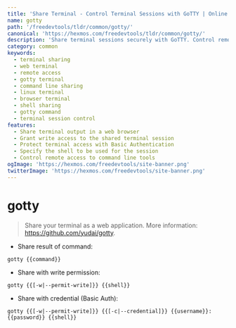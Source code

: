```yaml
---
title: 'Share Terminal - Control Terminal Sessions with GoTTY | Online Free DevTools by Hexmos'
name: gotty
path: '/freedevtools/tldr/common/gotty/'
canonical: 'https://hexmos.com/freedevtools/tldr/common/gotty/'
description: 'Share terminal sessions securely with GoTTY. Control remote access and collaborate with others via web browser. Free online tool, no registration required.'
category: common
keywords:
  - terminal sharing
  - web terminal
  - remote access
  - gotty terminal
  - command line sharing
  - linux terminal
  - browser terminal
  - shell sharing
  - gotty command
  - terminal session control
features:
  - Share terminal output in a web browser
  - Grant write access to the shared terminal session
  - Protect terminal access with Basic Authentication
  - Specify the shell to be used for the session
  - Control remote access to command line tools
ogImage: 'https://hexmos.com/freedevtools/site-banner.png'
twitterImage: 'https://hexmos.com/freedevtools/site-banner.png'
---
```


# gotty

> Share your terminal as a web application.
> More information: <https://github.com/yudai/gotty>.

- Share result of command:

`gotty {{command}}`

- Share with write permission:

`gotty {{[-w|--permit-write]}} {{shell}}`

- Share with credential (Basic Auth):

`gotty {{[-w|--permit-write]}} {{[-c|--credential]}} {{username}}:{{password}} {{shell}}`

